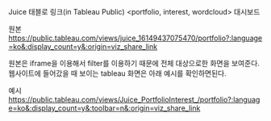 Juice 태블로 링크(in Tableau Public)
<portfolio, interest, wordcloud> 대시보드

원본
https://public.tableau.com/views/juice_16149437075470/portfolio?:language=ko&:display_count=y&:origin=viz_share_link

원본은 iframe을 이용해서 filter를 이용하기 때문에 전체 대상으로한 화면을 보여준다. 
웹사이트에 들어갔을 때 보이는 tableau 화면은 아래 예시를 확인하면된다.

예시
https://public.tableau.com/views/Juice_PortfolioInterest_/portfolio?:language=ko&:display_count=y&:toolbar=n&:origin=viz_share_link
